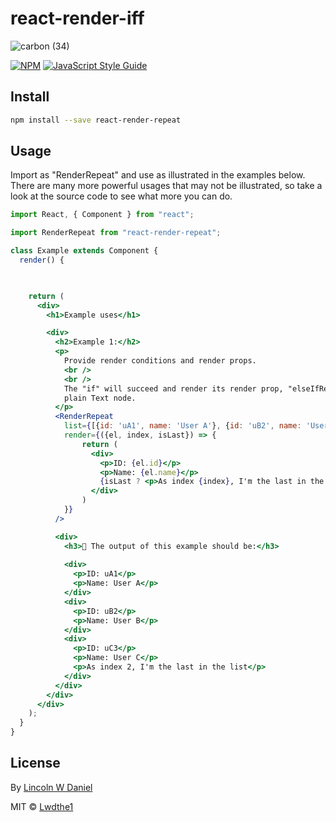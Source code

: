 # react-render-iff

![carbon (34)](https://user-images.githubusercontent.com/5778798/73144670-158b7100-4076-11ea-84e0-6b01bf1a42e1.png)

[![NPM](https://img.shields.io/npm/v/sd.svg)](https://www.npmjs.com/package/sd) [![JavaScript Style Guide](https://img.shields.io/badge/code_style-standard-brightgreen.svg)](https://standardjs.com)

## Install

```bash
npm install --save react-render-repeat
```

## Usage

Import as "RenderRepeat" and use as illustrated in the examples below. There are many more powerful usages that may not be illustrated, so take a look at the source code to see what more you can do.

```jsx
import React, { Component } from "react";

import RenderRepeat from "react-render-repeat";

class Example extends Component {
  render() {

   

    return (
      <div>
        <h1>Example uses</h1>

        <div>
          <h2>Example 1:</h2>
          <p>
            Provide render conditions and render props.
            <br />
            <br />
            The "if" will succeed and render its render prop, "elseIfRender" as a
            plain Text node.
          </p>
          <RenderRepeat
            list={[{id: 'uA1', name: 'User A'}, {id: 'uB2', name: 'User B'}, {id: 'uC3', name: 'User C'}]}
            render={({el, index, isLast}) => {
                return (
                  <div>
                    <p>ID: {el.id}</p>
                    <p>Name: {el.name}</p>
                    {isLast ? <p>As index {index}, I'm the last in the list</p> : null}
                  </div>
                )
            }}
          />

          <div>
            <h3>🌴 The output of this example should be:</h3>
            
            <div>
              <p>ID: uA1</p>
              <p>Name: User A</p>
            </div>
            <div>
              <p>ID: uB2</p>
              <p>Name: User B</p>
            </div>
            <div>
              <p>ID: uC3</p>
              <p>Name: User C</p>
              <p>As index 2, I'm the last in the list</p>
            </div>
          </div>
        </div>
      </div>
    );
  }
}
```

## License

By [Lincoln W Daniel](https://lincolnwdaniel.com)

MIT © [Lwdthe1](https://github.com/Lwdthe1)
